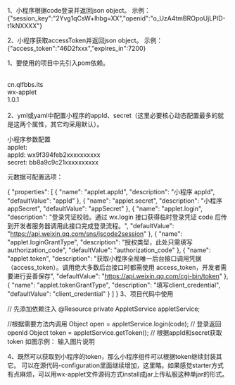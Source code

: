 
1、小程序根据code登录并返回json object。
示例：{"session_key":"2Yvg1qCsW+lhbg=XX","openid":"o_UzA4tmBROpoUjLPID-t1kNXXXX"}

2、小程序获取accessToken并返回json object。
示例：{"access_token":"46D2fxxx","expires_in":7200}


1、要使用的项目中先引入pom依赖。<br/>

<dependency><br/>
    <groupId>cn.qlfbbs.its</groupId><br/>
    <artifactId>wx-applet</artifactId><br/>
    <version>1.0.1</version><br/>
</dependency><br/>
2、yml或yaml中配置小程序的appId、secret（这里必要核心动态配置最多的就是这两个属性，其它均采用默认）。<br/>

小程序参数配置<br/>
applet:<br/>
  appId: wx9f394feb2xxxxxxxxxx<br/>
  secret: bb8a9c9c21xxxxxxxxxx<br/>

元数据可配置选项：<br/>

{
  "properties": [
    {
      "name": "applet.appId",
      "description": "小程序 appId",
      "defaultValue": "appId"
    },
    {
      "name": "applet.secret",
      "description": "小程序 appSecret",
      "defaultValue": "appSecret"
    },
    {
      "name": "applet.login",
      "description": "登录凭证校验。通过 wx.login 接口获得临时登录凭证 code 后传到开发者服务器调用此接口完成登录流程。",
      "defaultValue": "https://api.weixin.qq.com/sns/jscode2session"
    },
    {
      "name": "applet.loginGrantType",
      "description": "授权类型，此处只需填写 authorization_code",
      "defaultValue": "authorization_code"
    },
    {
      "name": "applet.token",
      "description": "获取小程序全局唯一后台接口调用凭据（access_token）。调用绝大多数后台接口时都需使用 access_token，开发者需要进行妥善保存",
      "defaultValue": "https://api.weixin.qq.com/cgi-bin/token"
    },
    {
      "name": "applet.tokenGrantType",
      "description": "填写client_credential",
      "defaultValue": "client_credential"
    }
  ]
}
3、项目代码中使用

// 先添加依赖注入
@Resource
private AppletService appletService;

//根据需要方法内调用
Object open = appletService.login(code); // 登录返回openId
Object token = appletService.getToken(); // 根据appId和secret获取token
如图示例：
输入图片说明

4、既然可以获取到小程序的token，那么小程序组件可以根据token继续封装其它。
可以在源代码-configuration里面继续增加，这里略。如果感觉starter方式有点麻烦，可以用wx-applet文件源码方式install成jar上传私服这种单jar的形式。
